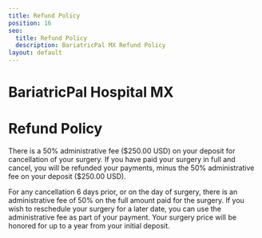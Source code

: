 ```yaml
---
title: Refund Policy
position: 16
seo:
  title: Refund Policy
  description: BariatricPal MX Refund Policy
layout: default
---
```


<div class='wrap'>
  <div class='section u-py6'>
    <div class='section-row'>
      <div class='section-chunk u-size5of13 u-px4 u-mAuto u-sm-size10of12 u-sm-alignCenter u-sm-clear'>
        <h1 class='u-mt1'>
          <strong>
            BariatricPal Hospital MX
          </strong>
        </h1>
        <h1 class='u-textPrimary'>
          Refund Policy
        </h1>
      </div>
      <div class='section-chunk u-size8of13 u-px4 u-sm-sizeFull u-sm-mt3'>
        <div class='article'>
          <p>
            There is a 50% administrative fee ($250.00 USD) on your deposit for cancellation of your surgery. If you have paid your surgery in full and cancel, you will be refunded your payments, minus the 50% administrative fee on your deposit ($250.00 USD).
          </p>
          <p>
            For any cancellation 6 days prior, or on the day of surgery, there is an administrative fee of 50% on the full amount paid for the surgery. If you wish to reschedule your surgery for a later date, you can use the administrative fee as part of your payment. Your surgery price will be honored for up to a year from your initial deposit.
          </p>
        </div>
      </div>
    </div>
  </div>
</div>

